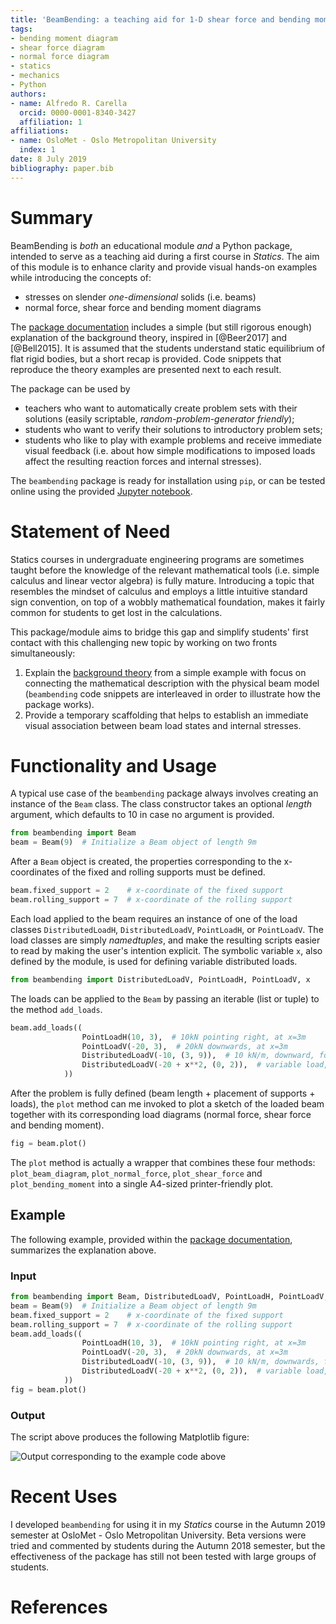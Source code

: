 ```yaml
---
title: 'BeamBending: a teaching aid for 1-D shear force and bending moment diagrams'
tags:
- bending moment diagram
- shear force diagram
- normal force diagram
- statics
- mechanics
- Python
authors:
- name: Alfredo R. Carella
  orcid: 0000-0001-8340-3427
  affiliation: 1
affiliations:
- name: OsloMet - Oslo Metropolitan University
  index: 1
date: 8 July 2019
bibliography: paper.bib
---
```


# Summary
BeamBending is _both_ an educational module _and_ a Python package, intended to serve as a teaching aid during a first course in _Statics_.
The aim of this module is to enhance clarity and provide visual hands-on examples while introducing the concepts of:

* stresses on slender _one-dimensional_ solids (i.e. beams)
* normal force, shear force and bending moment diagrams

The [package documentation](https://alfredocarella.github.io/simplebendingpractice/) includes a simple (but still rigorous enough) explanation of the background theory, inspired in [@Beer2017] and [@Bell2015].
It is assumed that the students understand static equilibrium of flat rigid bodies, but a short recap is provided.
Code snippets that reproduce the theory examples are presented next to each result.

The package can be used by

* teachers who want to automatically create problem sets with their solutions (easily scriptable, _random-problem-generator friendly_);
* students who want to verify their solutions to introductory problem sets;
* students who like to play with example problems and receive immediate visual feedback (i.e. about how simple modifications to imposed loads affect the resulting reaction forces and internal stresses).

The `beambending` package is ready for installation using `pip`, or can be tested online using the provided [Jupyter notebook](https://mybinder.org/v2/gh/alfredocarella/simplebendingpractice/master?filepath=simple_demo.ipynb).


# Statement of Need
Statics courses in undergraduate engineering programs are sometimes taught before the knowledge of the relevant mathematical tools (i.e. simple calculus and linear vector algebra) is fully mature.
Introducing a topic that resembles the mindset of calculus and employs a little intuitive standard sign convention, on top of a wobbly mathematical foundation, makes it fairly common for students to get lost in the calculations.
<!-- This becomes an additional challenge for students in their first encounter with the topic of shear forces and bending moments in beams. -->

This package/module aims to bridge this gap and simplify students' first contact with this challenging new topic by working on two fronts simultaneously:
1. Explain the [background theory](https://alfredocarella.github.io/simplebendingpractice/background.html) from a simple example with focus on connecting the mathematical description with the physical beam model (`beambending` code snippets are interleaved in order to illustrate how the package works).
2. Provide a temporary scaffolding that helps to establish an immediate visual association between beam load states and internal stresses.


# Functionality and Usage
A typical use case of the `beambending` package always involves creating an instance of the `Beam` class. The class constructor takes an optional _length_ argument, which defaults to 10 in case no argument is provided.

```python
from beambending import Beam
beam = Beam(9)  # Initialize a Beam object of length 9m
```

After a `Beam` object is created, the properties corresponding to the x-coordinates of the fixed and rolling supports must be defined.

```python
beam.fixed_support = 2    # x-coordinate of the fixed support
beam.rolling_support = 7  # x-coordinate of the rolling support
```

Each load applied to the beam requires an instance of one of the load classes `DistributedLoadH`, `DistributedLoadV`, `PointLoadH`, or `PointLoadV`.
The load classes are simply _namedtuples_, and make the resulting scripts easier to read by making the user's intention explicit.
The symbolic variable `x`, also defined by the module, is used for defining variable distributed loads.

```python
from beambending import DistributedLoadV, PointLoadH, PointLoadV, x
```

The loads can be applied to the `Beam` by passing an iterable (list or tuple) to the method `add_loads`.

```python
beam.add_loads((
                PointLoadH(10, 3),  # 10kN pointing right, at x=3m
                PointLoadV(-20, 3),  # 20kN downwards, at x=3m
                DistributedLoadV(-10, (3, 9)),  # 10 kN/m, downward, for 3m <= x <= 9m
                DistributedLoadV(-20 + x**2, (0, 2)),  # variable load, for 0m <= x <= 2m
            ))
```

After the problem is fully defined (beam length + placement of supports + loads), the `plot` method can me invoked to plot a sketch of the loaded beam together with its corresponding load diagrams (normal force, shear force and bending moment).

```python
fig = beam.plot()
```

The `plot` method is actually a wrapper that combines these four methods: `plot_beam_diagram`, `plot_normal_force`, `plot_shear_force` and `plot_bending_moment` into a single A4-sized printer-friendly plot.

## Example
The following example, provided within the [package documentation](https://alfredocarella.github.io/simplebendingpractice/reference.html), summarizes the explanation above.

### Input
```python
from beambending import Beam, DistributedLoadV, PointLoadH, PointLoadV, x
beam = Beam(9)  # Initialize a Beam object of length 9m
beam.fixed_support = 2    # x-coordinate of the fixed support
beam.rolling_support = 7  # x-coordinate of the rolling support
beam.add_loads((
                PointLoadH(10, 3),  # 10kN pointing right, at x=3m
                PointLoadV(-20, 3),  # 20kN downwards, at x=3m
                DistributedLoadV(-10, (3, 9)),  # 10 kN/m, downwards, for 3m <= x <= 9m
                DistributedLoadV(-20 + x**2, (0, 2)),  # variable load, for 0m <= x <= 2m
            ))
fig = beam.plot()
```

### Output
The script above produces the following Matplotlib figure:

![Output corresponding to the example code above](https://github.com/alfredocarella/simplebendingpractice/raw/master/examples/example_1.png)


# Recent Uses
I developed `beambending` for using it in my *Statics* course in the Autumn 2019 semester at OsloMet - Oslo Metropolitan University.
Beta versions were tried and commented by students during the Autumn 2018 semester, but the effectiveness of the package has still not been tested with large groups of students.


# References
